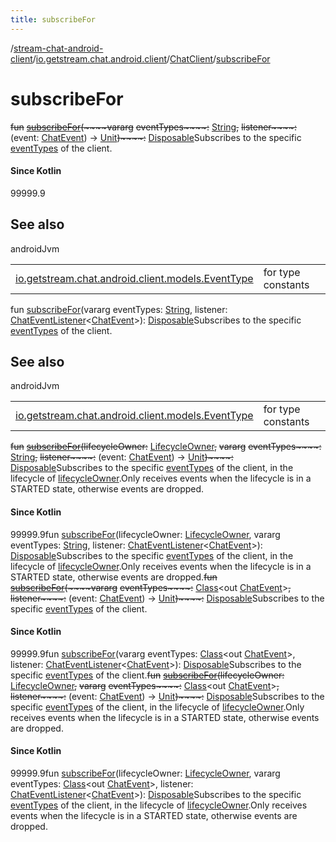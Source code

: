 ```yaml
---
title: subscribeFor
---
```

/[stream-chat-android-client](../../index.md)/[io.getstream.chat.android.client](../index.md)/[ChatClient](index.md)/[subscribeFor](subscribeFor.md)  
  
  
  
# subscribeFor  
~~fun~~ [~~subscribeFor~~](subscribeFor.md)~~(~~~~vararg~~ ~~eventTypes~~~~:~~ [String](https://kotlinlang.org/api/latest/jvm/stdlib/kotlin/-string/index.html)~~,~~ ~~listener~~~~:~~ (event: [ChatEvent](../../io.getstream.chat.android.client.events/ChatEvent/index.md)) -&gt; [Unit](https://kotlinlang.org/api/latest/jvm/stdlib/kotlin/-unit/index.html)~~)~~~~:~~ [Disposable](../../io.getstream.chat.android.client.utils.observable/Disposable/index.md)Subscribes to the specific [eventTypes](subscribeFor.md) of the client.  
  
#### Since Kotlin  
99999.9  
  
## See also  
  
androidJvm  
  
| | |
|---|---|
| <a name="io.getstream.chat.android.client/ChatClient/subscribeFor/#kotlin.Array[kotlin.String]#kotlin.Function1[io.getstream.chat.android.client.events.ChatEvent,kotlin.Unit]/PointingToDeclaration/"></a>[io.getstream.chat.android.client.models.EventType](../../io.getstream.chat.android.client.models/EventType/index.md)| <a name="io.getstream.chat.android.client/ChatClient/subscribeFor/#kotlin.Array[kotlin.String]#kotlin.Function1[io.getstream.chat.android.client.events.ChatEvent,kotlin.Unit]/PointingToDeclaration/"></a>for type constants|
  
fun [subscribeFor](subscribeFor.md)(vararg eventTypes: [String](https://kotlinlang.org/api/latest/jvm/stdlib/kotlin/-string/index.html), listener: [ChatEventListener](../ChatEventListener/index.md)&lt;[ChatEvent](../../io.getstream.chat.android.client.events/ChatEvent/index.md)&gt;): [Disposable](../../io.getstream.chat.android.client.utils.observable/Disposable/index.md)Subscribes to the specific [eventTypes](subscribeFor.md) of the client.  
  
## See also  
  
androidJvm  
  
| | |
|---|---|
| <a name="io.getstream.chat.android.client/ChatClient/subscribeFor/#kotlin.Array[kotlin.String]#io.getstream.chat.android.client.ChatEventListener[io.getstream.chat.android.client.events.ChatEvent]/PointingToDeclaration/"></a>[io.getstream.chat.android.client.models.EventType](../../io.getstream.chat.android.client.models/EventType/index.md)| <a name="io.getstream.chat.android.client/ChatClient/subscribeFor/#kotlin.Array[kotlin.String]#io.getstream.chat.android.client.ChatEventListener[io.getstream.chat.android.client.events.ChatEvent]/PointingToDeclaration/"></a>for type constants|
  
~~fun~~ [~~subscribeFor~~](subscribeFor.md)~~(~~~~lifecycleOwner~~~~:~~ [LifecycleOwner](https://developer.android.com/reference/kotlin/androidx/lifecycle/LifecycleOwner.html)~~,~~ ~~vararg~~ ~~eventTypes~~~~:~~ [String](https://kotlinlang.org/api/latest/jvm/stdlib/kotlin/-string/index.html)~~,~~ ~~listener~~~~:~~ (event: [ChatEvent](../../io.getstream.chat.android.client.events/ChatEvent/index.md)) -&gt; [Unit](https://kotlinlang.org/api/latest/jvm/stdlib/kotlin/-unit/index.html)~~)~~~~:~~ [Disposable](../../io.getstream.chat.android.client.utils.observable/Disposable/index.md)Subscribes to the specific [eventTypes](subscribeFor.md) of the client, in the lifecycle of [lifecycleOwner](subscribeFor.md).Only receives events when the lifecycle is in a STARTED state, otherwise events are dropped.  
  
#### Since Kotlin  
99999.9fun [subscribeFor](subscribeFor.md)(lifecycleOwner: [LifecycleOwner](https://developer.android.com/reference/kotlin/androidx/lifecycle/LifecycleOwner.html), vararg eventTypes: [String](https://kotlinlang.org/api/latest/jvm/stdlib/kotlin/-string/index.html), listener: [ChatEventListener](../ChatEventListener/index.md)&lt;[ChatEvent](../../io.getstream.chat.android.client.events/ChatEvent/index.md)&gt;): [Disposable](../../io.getstream.chat.android.client.utils.observable/Disposable/index.md)Subscribes to the specific [eventTypes](subscribeFor.md) of the client, in the lifecycle of [lifecycleOwner](subscribeFor.md).Only receives events when the lifecycle is in a STARTED state, otherwise events are dropped.~~fun~~ [~~subscribeFor~~](subscribeFor.md)~~(~~~~vararg~~ ~~eventTypes~~~~:~~ [Class](https://developer.android.com/reference/kotlin/java/lang/Class.html)&lt;out [ChatEvent](../../io.getstream.chat.android.client.events/ChatEvent/index.md)&gt;~~,~~ ~~listener~~~~:~~ (event: [ChatEvent](../../io.getstream.chat.android.client.events/ChatEvent/index.md)) -&gt; [Unit](https://kotlinlang.org/api/latest/jvm/stdlib/kotlin/-unit/index.html)~~)~~~~:~~ [Disposable](../../io.getstream.chat.android.client.utils.observable/Disposable/index.md)Subscribes to the specific [eventTypes](subscribeFor.md) of the client.  
  
#### Since Kotlin  
99999.9fun [subscribeFor](subscribeFor.md)(vararg eventTypes: [Class](https://developer.android.com/reference/kotlin/java/lang/Class.html)&lt;out [ChatEvent](../../io.getstream.chat.android.client.events/ChatEvent/index.md)&gt;, listener: [ChatEventListener](../ChatEventListener/index.md)&lt;[ChatEvent](../../io.getstream.chat.android.client.events/ChatEvent/index.md)&gt;): [Disposable](../../io.getstream.chat.android.client.utils.observable/Disposable/index.md)Subscribes to the specific [eventTypes](subscribeFor.md) of the client.~~fun~~ [~~subscribeFor~~](subscribeFor.md)~~(~~~~lifecycleOwner~~~~:~~ [LifecycleOwner](https://developer.android.com/reference/kotlin/androidx/lifecycle/LifecycleOwner.html)~~,~~ ~~vararg~~ ~~eventTypes~~~~:~~ [Class](https://developer.android.com/reference/kotlin/java/lang/Class.html)&lt;out [ChatEvent](../../io.getstream.chat.android.client.events/ChatEvent/index.md)&gt;~~,~~ ~~listener~~~~:~~ (event: [ChatEvent](../../io.getstream.chat.android.client.events/ChatEvent/index.md)) -&gt; [Unit](https://kotlinlang.org/api/latest/jvm/stdlib/kotlin/-unit/index.html)~~)~~~~:~~ [Disposable](../../io.getstream.chat.android.client.utils.observable/Disposable/index.md)Subscribes to the specific [eventTypes](subscribeFor.md) of the client, in the lifecycle of [lifecycleOwner](subscribeFor.md).Only receives events when the lifecycle is in a STARTED state, otherwise events are dropped.  
  
#### Since Kotlin  
99999.9fun [subscribeFor](subscribeFor.md)(lifecycleOwner: [LifecycleOwner](https://developer.android.com/reference/kotlin/androidx/lifecycle/LifecycleOwner.html), vararg eventTypes: [Class](https://developer.android.com/reference/kotlin/java/lang/Class.html)&lt;out [ChatEvent](../../io.getstream.chat.android.client.events/ChatEvent/index.md)&gt;, listener: [ChatEventListener](../ChatEventListener/index.md)&lt;[ChatEvent](../../io.getstream.chat.android.client.events/ChatEvent/index.md)&gt;): [Disposable](../../io.getstream.chat.android.client.utils.observable/Disposable/index.md)Subscribes to the specific [eventTypes](subscribeFor.md) of the client, in the lifecycle of [lifecycleOwner](subscribeFor.md).Only receives events when the lifecycle is in a STARTED state, otherwise events are dropped.
